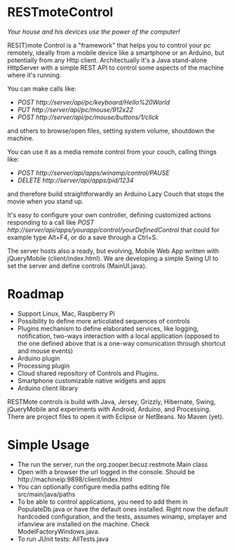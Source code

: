 RESTmoteControl
===============
*Your house and his devices use the power of the computer!*

RES(T)mote Control is a "framework" that helps you to control your pc remotely, ideally from a mobile device like a smartphone or an Arduino, but potentially from any Http client.
Architectually it's a Java stand-alone HttpServer with a simple REST API to control some aspects of the machine where it's running.

You can make calls like:

- *POST  http://server/api/pc/keyboard/Hello%20World*
- *PUT 	http://server/api/pc/mouse/912x22*
- *POST	http://server/api/pc/mouse/buttons/1/click*

and others to browse/open files, setting system volume, shoutdown the machine.

You can use it as a media remote control from your couch, calling things like:

- *POST		http://server/api/apps/winamp/control/PAUSE*
- *DELETE	http://server/api/apps/pid/1234*

and therefore build straightforwardly an Arduino Lazy Couch that stops the movie when you stand up.

It's easy to configure your own controller, defining customized actions responding to a call like *POST http://server/api/apps/yourapp/control/yourDefinedControl* that could for example type Alt+F4, or do a save through a Ctrl+S.

The server hosts also a ready, but evolving, Mobile Web App written with jQueryMobile (client/index.html). 
We are developing a simple Swing UI to set the server and define controls (MainUI.java).

# Roadmap
- Support Linux, Mac, Raspberry Pi
- Possibility to define more articolated sequences of controls
- Plugins mechanism to define elaborated services, like logging, notification, two-ways interaction with a local application (opposed to the one defined above that is a one-way comunication through shortcut and mouse events)
- Arduino plugin
- Processing plugin
- Cloud shared repository of Controls and Plugins.
- Smartphone customizable native widgets and apps
- Arduino client library

RESTMote controls is build with Java, Jersey, Grizzly, Hibernate, Swing, jQueryMobile and experiments with Android, Arduino, and Processing.
There are project files to open it with Eclipse or NetBeans. No Maven (yet).


# Simple Usage
- The run the server, run the org.zooper.becuz.restmote.Main class
- Open with a browser the url logged in the console. Should be http://machineip:9898/client/index.html
- You can optionally configure media paths editing file src/main/java/paths
- To be able to control applications, you need to add them in PopulateDb.java or have the default ones installed. Right now the default hardcoded configuration, and the tests, assumes winamp, smplayer and irfanview are installed on the machine. Check ModelFactoryWindows.java.
- To run JUnit tests: AllTests.java